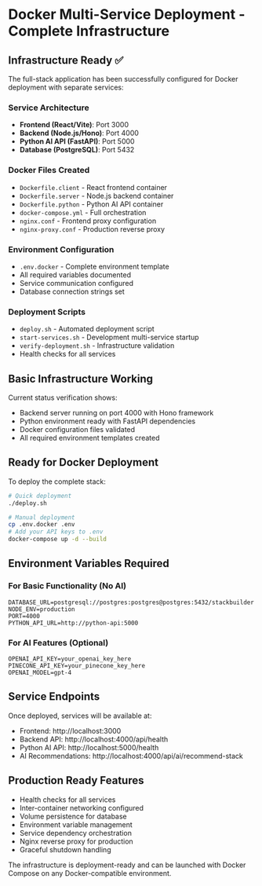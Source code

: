 # Docker Multi-Service Deployment - Complete Infrastructure

## Infrastructure Ready ✅

The full-stack application has been successfully configured for Docker deployment with separate services:

### Service Architecture
- **Frontend (React/Vite)**: Port 3000
- **Backend (Node.js/Hono)**: Port 4000  
- **Python AI API (FastAPI)**: Port 5000
- **Database (PostgreSQL)**: Port 5432

### Docker Files Created
- `Dockerfile.client` - React frontend container
- `Dockerfile.server` - Node.js backend container
- `Dockerfile.python` - Python AI API container
- `docker-compose.yml` - Full orchestration
- `nginx.conf` - Frontend proxy configuration
- `nginx-proxy.conf` - Production reverse proxy

### Environment Configuration
- `.env.docker` - Complete environment template
- All required variables documented
- Service communication configured
- Database connection strings set

### Deployment Scripts
- `deploy.sh` - Automated deployment script
- `start-services.sh` - Development multi-service startup
- `verify-deployment.sh` - Infrastructure validation
- Health checks for all services

## Basic Infrastructure Working

Current status verification shows:
- Backend server running on port 4000 with Hono framework
- Python environment ready with FastAPI dependencies
- Docker configuration files validated
- All required environment templates created

## Ready for Docker Deployment

To deploy the complete stack:

```bash
# Quick deployment
./deploy.sh

# Manual deployment
cp .env.docker .env
# Add your API keys to .env
docker-compose up -d --build
```

## Environment Variables Required

### For Basic Functionality (No AI)
```env
DATABASE_URL=postgresql://postgres:postgres@postgres:5432/stackbuilder
NODE_ENV=production
PORT=4000
PYTHON_API_URL=http://python-api:5000
```

### For AI Features (Optional)
```env
OPENAI_API_KEY=your_openai_key_here
PINECONE_API_KEY=your_pinecone_key_here
OPENAI_MODEL=gpt-4
```

## Service Endpoints

Once deployed, services will be available at:
- Frontend: http://localhost:3000
- Backend API: http://localhost:4000/api/health
- Python AI API: http://localhost:5000/health
- AI Recommendations: http://localhost:4000/api/ai/recommend-stack

## Production Ready Features

- Health checks for all services
- Inter-container networking configured
- Volume persistence for database
- Environment variable management
- Service dependency orchestration
- Nginx reverse proxy for production
- Graceful shutdown handling

The infrastructure is deployment-ready and can be launched with Docker Compose on any Docker-compatible environment.